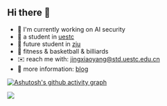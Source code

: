 ## Hi there 👋

<!--
**yangjx29/yangjx29** is a ✨ _special_ ✨ repository because its `README.md` (this file) appears on your GitHub profile.

Here are some ideas to get you started:


-->
- 👶 I'm currently working on AI security
- 🎒 a student in [uestc](https://en.uestc.edu.cn/)
- 👯 future student in [zju](https://www.zju.edu.cn/english/)
- 🏀 fitness & basketball & billiards
- ✉️ reach me with: jingxiaoyang@std.uestc.edu.cn
- 🔎 more information: [blog](https://yangjx29.github.io/about/)

[![Ashutosh's github activity graph](https://github-readme-activity-graph.vercel.app/graph?username=yangjx29&theme=merko)](https://github.com/yangjx29/github-readme-activity-graph)

<a href="https://visitcount.itsvg.in">
  <img src="https://visitcount.itsvg.in/api?id=yangjx29&label=Profile%20Views&color=2&icon=6&pretty=true" />
</a>
